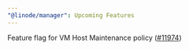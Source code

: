 ```yaml
---
"@linode/manager": Upcoming Features
---
```


Feature flag for VM Host Maintenance policy ([#11974](https://github.com/linode/manager/pull/11974))
